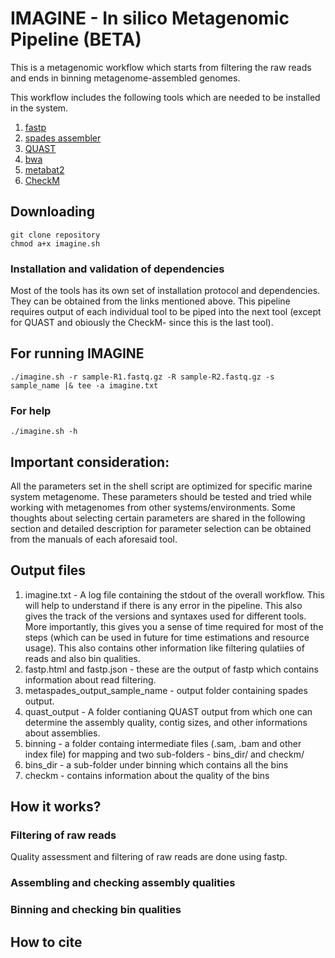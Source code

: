 # IMAGINE - In silico Metagenomic Pipeline (BETA)

This is a metagenomic workflow which starts from filtering the raw reads and ends in binning metagenome-assembled genomes.

This workflow includes the following tools which are needed to be installed in the system.

1. [fastp](https://github.com/OpenGene/fastp)
2. [spades assembler](https://github.com/ablab/spades)
3. [QUAST](https://github.com/ablab/quast)
4. [bwa](https://github.com/lh3/bwa)
5. [metabat2](https://bitbucket.org/berkeleylab/metabat/src/master/)
6. [CheckM](https://github.com/Ecogenomics/CheckM)

## Downloading 
```
git clone repository
chmod a+x imagine.sh
```
### Installation and validation of dependencies

Most of the tools has its own set of installation protocol and dependencies. They can be obtained from the links mentioned above. This pipeline requires output of each individual tool to be piped into the next tool (except for QUAST and obiously the CheckM- since this is the last tool).

## For running IMAGINE
```
./imagine.sh -r sample-R1.fastq.gz -R sample-R2.fastq.gz -s sample_name |& tee -a imagine.txt
```
### For help

```
./imagine.sh -h
```

## Important consideration:

All the parameters set in the shell script are optimized for specific marine system metagenome. These parameters should be tested and tried while working with metagenomes from other systems/environments. Some thoughts about selecting certain parameters are shared in the following section and detailed description for parameter selection can be obtained from the manuals of each aforesaid tool.

## Output files

1. imagine.txt - A log file containing the stdout of the overall workflow. This will help to understand if there is any error in the pipeline. This also gives the track of the versions and syntaxes used for different tools. More importantly, this gives you a sense of time required for most of the steps (which can be used in future for time estimations and resource usage). This also contains other information like filtering qulatiies of reads and also bin qualities.
2. fastp.html and fastp.json - these are the output of fastp which contains information about read filtering.
3. metaspades_output_sample_name -  output folder containing spades output.
4. quast_output - A folder contianing QUAST output from which one can determine the assembly quality, contig sizes, and other informations about assemblies. 
5. binning - a folder containg intermediate files (.sam, .bam and other index file) for mapping and two sub-folders - bins_dir/ and checkm/
6. bins_dir - a sub-folder under binning which contains all the bins
7. checkm - contains information about the quality of the bins

## How it works?

### Filtering of raw reads

Quality assessment and filtering of raw reads are done using fastp. 

### Assembling and checking assembly qualities

### Binning and checking bin qualities

## How to cite
